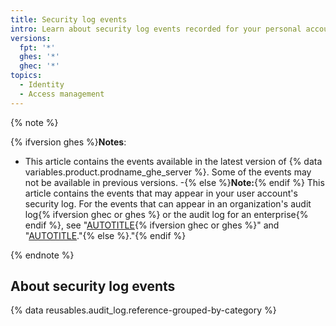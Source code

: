 ```yaml
---
title: Security log events
intro: Learn about security log events recorded for your personal account.
versions:
  fpt: '*'
  ghes: '*'
  ghec: '*'
topics:
  - Identity
  - Access management
---
```


{% note %}

{% ifversion ghes %}**Notes**:
- This article contains the events available in the latest version of {% data variables.product.prodname_ghe_server %}. Some of the events may not be available in previous versions.
-{% else %}**Note:**{% endif %} This article contains the events that may appear in your user account's security log. For the events that can appear in an organization's audit log{% ifversion ghec or ghes %} or the audit log for an enterprise{% endif %}, see "[AUTOTITLE](/organizations/keeping-your-organization-secure/managing-security-settings-for-your-organization/audit-log-events-for-your-organization){% ifversion ghec or ghes %}" and "[AUTOTITLE](/admin/monitoring-activity-in-your-enterprise/reviewing-audit-logs-for-your-enterprise/audit-log-events-for-your-enterprise)."{% else %}."{% endif %}

{% endnote %}

## About security log events

{% data reusables.audit_log.reference-grouped-by-category %}

<!-- Content after this section is automatically generated -->
